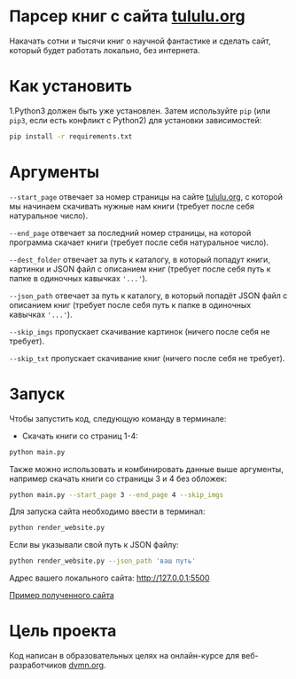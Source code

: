 # Парсер книг с сайта [tululu.org](https://tululu.org)
Накачать сотни и тысячи книг о научной фантастике и сделать сайт,
который будет работать локально, без интернета.

# Как установить
1.Python3 должен быть уже установлен. Затем используйте `pip` (или `pip3`, если 
есть конфликт с Python2) для установки зависимостей:
```sh
pip install -r requirements.txt
```

# Аргументы
`--start_page` отвечает за номер страницы на сайте [tululu.org](https://tululu.org/l55/),
с которой мы начинаем скачивать нужные нам книги (требует после себя натуральное число).

`--end_page` отвечает за последний номер страницы, на которой программа скачает книги 
(требует после себя натуральное число).

`--dest_folder` отвечает за путь к каталогу, в который попадут книги, картинки и JSON
файл с описанием книг (требует после себя путь к папке в одиночных кавычках `'...'`).

`--json_path` отвечает за путь к каталогу, в который попадёт JSON файл с описанием книг
(требует после себя путь к папке в одиночных кавычках `'...'`).

`--skip_imgs` пропускает скачивание картинок (ничего после себя не требует).

`--skip_txt` пропускает скачивание книг (ничего после себя не требует).


# Запуск
Чтобы запустить код, следующую команду в терминале:  
- Скачать книги со страниц 1-4:
```sh
python main.py
```
Также можно использовать и комбинировать данные выше аргументы, например скачать книги со страницы 3 и 4 без обложек:
```sh
python main.py --start_page 3 --end_page 4 --skip_imgs
```

Для запуска сайта необходимо ввести в терминал:
```sh
python render_website.py
```
Если вы указывали свой путь к JSON файлу:
```sh
python render_website.py --json_path 'ваш путь'
```
Адрес вашего локального сайта: http://127.0.0.1:5500

[Пример полученного сайта](https://kresh195.github.io/online-library)


# Цель проекта
Код написан в образовательных целях на онлайн-курсе для веб-разработчиков
[dvmn.org](https://dvmn.org).
 
